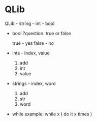 # QLib
QLib - string - int - bool
- bool
    ?question. 
    true or false

    true - yes
    false - no

- ints - index, value
    1. add
    2. int
    3. value

- strings - index, word
    1. add
    2. str
    3. word

- while 
    example:
        while x ( do it x times )